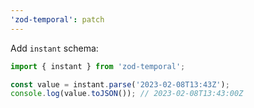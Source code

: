 ```yaml
---
'zod-temporal': patch
---
```


Add `instant` schema:

```ts
import { instant } from 'zod-temporal';

const value = instant.parse('2023-02-08T13:43Z');
console.log(value.toJSON()); // 2023-02-08T13:43:00Z
```

